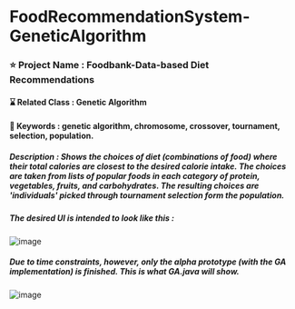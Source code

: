 # FoodRecommendationSystem-GeneticAlgorithm

### ⭐ Project Name : Foodbank-Data-based Diet Recommendations 
#### ⌛ Related Class : Genetic Algorithm
#### 🔑 Keywords : genetic algorithm, chromosome, crossover, tournament, selection, population.
##### Description : Shows the choices of diet (combinations of food) where their total calories are closest to the desired calorie intake. The choices are taken from lists of popular foods in each category of protein, vegetables, fruits, and carbohydrates. The resulting choices are 'individuals' picked through tournament selection form the population.


##### The desired UI is intended to look like this :

![image](https://github.com/fatdumplingg/FoodRecommendationSystem-GeneticAlgorithm/assets/115481549/2c7b06b0-d8d6-4d1d-813a-f1d328a07b73)

##### Due to time constraints, however, only the alpha prototype (with the GA implementation) is finished. This is what GA.java will show.

![image](https://github.com/fatdumplingg/FoodRecommendationSystem-GeneticAlgorithm/assets/115481549/a2dec3e3-1a39-4d9a-8cdc-0b2a88ec66a7)


